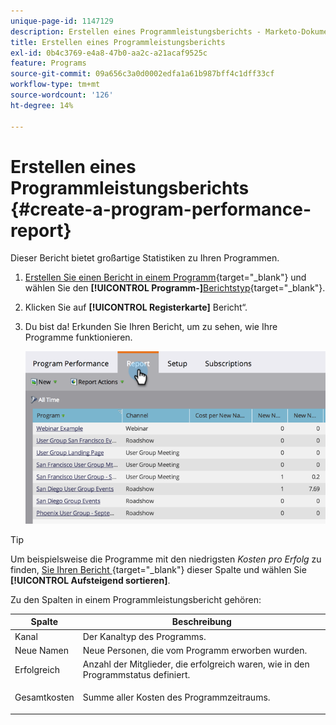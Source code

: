 ```yaml
---
unique-page-id: 1147129
description: Erstellen eines Programmleistungsberichts - Marketo-Dokumente - Produktdokumentation
title: Erstellen eines Programmleistungsberichts
exl-id: 0b4c3769-e4a8-47b0-aa2c-a21acaf9525c
feature: Programs
source-git-commit: 09a656c3a0d0002edfa1a61b987bff4c1dff33cf
workflow-type: tm+mt
source-wordcount: '126'
ht-degree: 14%

---
```


# Erstellen eines Programmleistungsberichts {#create-a-program-performance-report}

Dieser Bericht bietet großartige Statistiken zu Ihren Programmen.

1. [Erstellen Sie einen Bericht in einem Programm](/help/marketo/product-docs/reporting/basic-reporting/creating-reports/create-a-report-in-a-program.md){target="_blank"} und wählen Sie den **[!UICONTROL Programm-]**&#x200B;[Berichtstyp](/help/marketo/product-docs/reporting/basic-reporting/report-types/report-type-overview.md){target="_blank"}.
1. Klicken Sie auf **[!UICONTROL Registerkarte]** Bericht“.
1. Du bist da! Erkunden Sie Ihren Bericht, um zu sehen, wie Ihre Programme funktionieren.

   ![](assets/image2014-9-18-17-3a23-3a2.png)

>[!TIP]
>
>Um beispielsweise die Programme mit den niedrigsten *Kosten pro Erfolg* zu finden, [ Sie Ihren Bericht ](/help/marketo/product-docs/reporting/basic-reporting/editing-reports/sort-report-on-columns.md){target="_blank"} dieser Spalte und wählen Sie **[!UICONTROL Aufsteigend sortieren]**.

Zu den Spalten in einem Programmleistungsbericht gehören:

<table>
 <thead>
  <tr>
   <th>Spalte</th>
   <th>Beschreibung</th>
  </tr>
 </thead>
 <tbody>
  <tr>
   <td>Kanal</td>
   <td>Der Kanaltyp des Programms.</td>
  </tr>
  <tr>
   <td>Neue Namen</td>
   <td>Neue Personen, die vom Programm erworben wurden.</td>
  </tr>
  <tr>
   <td>Erfolgreich</td>
   <td>Anzahl der Mitglieder, die erfolgreich waren, wie in den Programmstatus definiert. </td>
  </tr>
  <tr>
   <td>Gesamtkosten</td>
   <td><p>Summe aller Kosten des Programmzeitraums.</p></td>
  </tr>
 </tbody>
</table>
